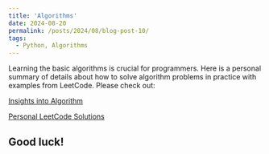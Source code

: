 ```yaml
---
title: 'Algorithms'
date: 2024-08-20
permalink: /posts/2024/08/blog-post-10/
tags:
  - Python, Algorithms
---
```


Learning the basic algorithms is crucial for programmers. Here is a personal summary of details about how to solve algorithm problems in practice with examples from LeetCode. Please check out:

[Insights into Algorithm](https://geshijoker.github.io/files/Insights_into_Algorithms.pdf)

[Personal LeetCode Solutions](https://github.com/geshijoker/Ge_Leetcode/blob/master/README.md)

Good luck!
------